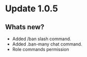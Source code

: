 # Update 1.0.5

## Whats new?
- Added /ban slash command.
- Added .ban-many chat command.
- Role commands permission